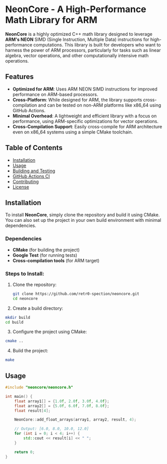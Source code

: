 # NeonCore - A High-Performance Math Library for ARM

**NeonCore** is a highly optimized C++ math library designed to leverage **ARM's NEON** SIMD (Single Instruction, Multiple Data) instructions for high-performance computations. This library is built for developers who want to harness the power of ARM processors, particularly for tasks such as linear algebra, vector operations, and other computationally intensive math operations.

## Features

- **Optimized for ARM**: Uses ARM NEON SIMD instructions for improved performance on ARM-based processors.
- **Cross-Platform**: While designed for ARM, the library supports cross-compilation and can be tested on non-ARM platforms like x86_64 using GitHub Actions.
- **Minimal Overhead**: A lightweight and efficient library with a focus on performance, using ARM-specific optimizations for vector operations.
- **Cross-Compilation Support**: Easily cross-compile for ARM architecture even on x86_64 systems using a simple CMake toolchain.

## Table of Contents

- [Installation](#installation)
- [Usage](#usage)
- [Building and Testing](#building-and-testing)
- [GitHub Actions CI](#github-actions-ci)
- [Contributing](#contributing)
- [License](#license)

## Installation

To install **NeonCore**, simply clone the repository and build it using CMake. You can also set up the project in your own build environment with minimal dependencies.

### Dependencies

- **CMake** (for building the project)
- **Google Test** (for running tests)
- **Cross-compilation tools** (for ARM target)

### Steps to Install:

1. Clone the repository:

   ```bash
   git clone https://github.com/retr0-spection/neoncore.git
   cd neoncore
   ```
2. Create a build directory:
  ```bash
  mkdir build
  cd build
  ```
3. Configure the project using CMake:
  ```bash
  cmake ..
  ```
4.	Build the project:
  ```bash
  make
  ```
## Usage
  ```cpp
  #include "neoncore/neoncore.h"

  int main() {
      float array1[] = {1.0f, 2.0f, 3.0f, 4.0f};
      float array2[] = {5.0f, 6.0f, 7.0f, 8.0f};
      float result[4];

      NeonCore::add_float_arrays(array1, array2, result, 4);

      // Output: [6.0, 8.0, 10.0, 12.0]
      for (int i = 0; i < 4; i++) {
          std::cout << result[i] << " ";
      }

      return 0;
  }
  ```
